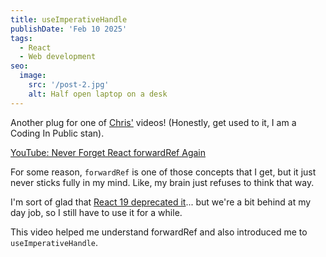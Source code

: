 ```yaml
---
title: useImperativeHandle
publishDate: 'Feb 10 2025'
tags:
  - React
  - Web development
seo:
  image:
    src: '/post-2.jpg'
    alt: Half open laptop on a desk
---
```


Another plug for one of [Chris'](https://codinginpublic.dev/) videos! (Honestly, get used to it, I am a Coding In Public stan).

[YouTube: Never Forget React forwardRef Again](https://www.youtube.com/watch?v=-vw6uG1JSEA)

For some reason, `forwardRef` is one of those concepts that I get, but it just never sticks fully in my mind. Like, my brain just refuses to think that way.

I'm sort of glad that [React 19 deprecated it](https://react.dev/reference/react/forwardRef)... but we're a bit behind at my day job, so I still have to use it for a while.

This video helped me understand forwardRef and also introduced me to `useImperativeHandle`.
